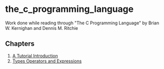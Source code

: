 # the_c_programming_language
Work done while reading through "The C Programming Language" by Brian W. Kernighan and Dennis M. Ritchie

## Chapters

1. [A Tutorial Introduction](https://github.com/mCaballero1224/the_c_programming_language/tree/main/chapter1)
2. [Types Operators and Expressions](https://github.com/mCaballero1224/the_c_programming_language/tree/main/chapter2)
